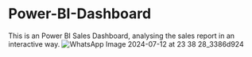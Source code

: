 # Power-BI-Dashboard
This is an Power BI Sales Dashboard, analysing the sales report in an interactive way. 
![WhatsApp Image 2024-07-12 at 23 38 28_3386d924](https://github.com/user-attachments/assets/34342663-8c6f-4f49-a2bc-ec1492d1dfd1)
